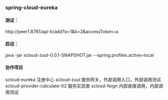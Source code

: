 ### spring-cloud-eureka


#### 测试：

 http://peer1:8761/api-b/add?a=1&b=2&accessToken=a


#### 启动：

java -jar scloud-zuul-0.0.1-SNAPSHOT.jar --spring.profiles.active=local



#### 协作项目

scloud-eureka 注册中心
scloud-zuul 服务网关，外部调用入口，外部调用测试
scloud-provider-calculate-02 服务实现类
scloud-feign  内部直接调用，内部调用测试

